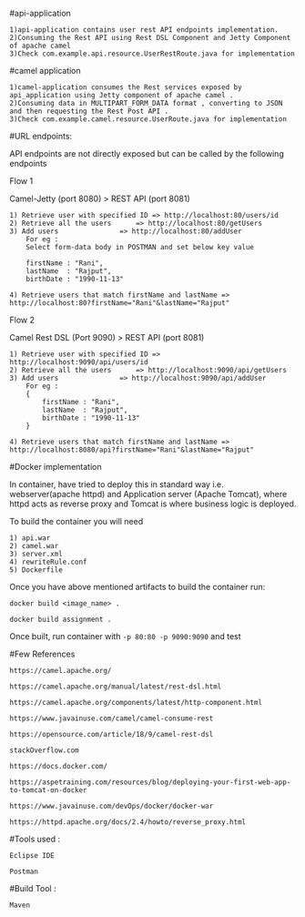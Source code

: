 
#api-application

	1)api-application contains user rest API endpoints implementation.
	2)Consuming the Rest API using Rest DSL Component and Jetty Component of apache camel
	3)Check com.example.api.resource.UserRestRoute.java for implementation

#camel application

	1)camel-application consumes the Rest services exposed by api_application using Jetty component of apache camel .
	2)Consuming data in MULTIPART_FORM_DATA format , converting to JSON and then requesting the Rest Post API .
	3)Check com.example.camel.resource.UserRoute.java for implementation

#URL endpoints:

API endpoints are not directly exposed but can be called by the following endpoints

Flow 1

Camel-Jetty (port 8080) > REST API (port 8081)

	1) Retrieve user with specified ID => http://localhost:80/users/id
	2) Retrieve all the users 	   => http://localhost:80/getUsers
	3) Add users 			   => http://localhost:80/addUser
   		For eg :
		Select form-data body in POSTMAN and set below key value
			
		firstName : "Rani",
		lastName  : "Rajput",
		birthDate : "1990-11-13"

	4) Retrieve users that match firstName and lastName => http://localhost:80?firstName="Rani"&lastName="Rajput"

Flow 2

Camel Rest DSL (Port 9090) > REST API (port 8081)

	1) Retrieve user with specified ID => http://localhost:9090/api/users/id
	2) Retrieve all the users 	   => http://localhost:9090/api/getUsers
	3) Add users 			   => http://localhost:9090/api/addUser
   		For eg :
		{	
			firstName : "Rani",
			lastName  : "Rajput",
			birthDate : "1990-11-13"
		}

	4) Retrieve users that match firstName and lastName => http://localhost:8080/api?firstName="Rani"&lastName="Rajput"

#Docker implementation

In container, have tried to deploy this in standard way i.e. webserver(apache httpd) and Application server (Apache Tomcat),
where httpd acts as reverse proxy and Tomcat is where business logic is deployed.

To build the container you will need
		
	1) api.war
	2) camel.war
	3) server.xml
	4) rewriteRule.conf
	5) Dockerfile

Once you have above mentioned artifacts to build the container run:

` docker build <image_name> . `

` docker build assignment . `


Once built, run container with `` -p 80:80 -p 9090:9090 `` and test


#Few References

	https://camel.apache.org/

	https://camel.apache.org/manual/latest/rest-dsl.html

	https://camel.apache.org/components/latest/http-component.html

	https://www.javainuse.com/camel/camel-consume-rest

	https://opensource.com/article/18/9/camel-rest-dsl

	stackOverflow.com

	https://docs.docker.com/

	https://aspetraining.com/resources/blog/deploying-your-first-web-app-to-tomcat-on-docker

	https://www.javainuse.com/devOps/docker/docker-war

	https://httpd.apache.org/docs/2.4/howto/reverse_proxy.html


#Tools used :

	Eclipse IDE

	Postman
       
#Build Tool :

	Maven
